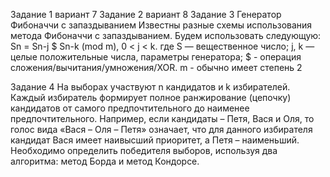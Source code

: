Задание 1 вариант 7
Задание 2 вариант 8
Задание 3 Генератор Фибоначчи с запаздыванием 
Известны разные схемы использования метода Фибоначчи с 
запаздыванием. Будем использовать следующую: 
Sn = Sn-j $ Sn-k (mod m), 0 < j < k. 
где S — вещественное число; 
j, k — целые положительные числа, параметры генератора; 
$ - операция сложения/вычитания/умножения/XOR. 
m - обычно имеет степень 2

Задание 4 На выборах участвуют n кандидатов и k избирателей. Каждый 
избиратель формирует полное ранжирование (цепочку) кандидатов от самого 
предпочтительного до наименее предпочтительного. Например, если 
кандидаты – Петя, Вася и Оля, то голос вида «Вася – Оля – Петя» означает, 
что для данного избирателя кандидат Вася имеет наивысший приоритет, а 
Петя – наименьший. 
Необходимо определить победителя выборов, используя два алгоритма: 
метод Борда и метод Кондорсе.
